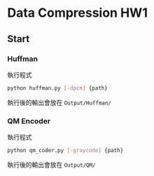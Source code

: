 # Data Compression HW1

## Start
### Huffman
執行程式
```bash
python huffman.py [-dpcm] {path}
```
執行後的輸出會放在 `Output/Huffman/`

### QM Encoder
執行程式
```bash
python qm_coder.py [-graycode] {path}
```
執行後的輸出會放在 `Output/QM/`